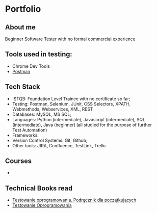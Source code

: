# Portfolio

## About me

Beginner Software Tester with no formal commercial experience
## Tools used in testing:

* Chrome Dev Tools
* [Postman](https://web.postman.co/)
## Tech Stack

* ISTQB: Foundation Level Trainee with no certificate so far;
* Testing: Postman, Selenium, JUnit, CSS Selectors, XPATH, Webmethods, Webservices, XML, REST
* Databases: MySQL, MS SQL;
* Languages: Python (intermediate), Javascript (intermediate), SQL (intermediate), Java (beginner) (all studied for the purpose of further Test Automation)
* Frameworks: 
* Version Control Systems: Git, Github;
* Other tools: JIRA, Confluence, TestLink, Trello

## Courses 

*

## Technical Books read

* [Testowanie oprogramowania. Podręcznik dla początkujących ](https://helion.pl/ksiazki/testowanie-oprogramowania-podrecznik-dla-poczatkujacych-rafal-pawlak,szteop.htm?_ga=NC.1384359092-1587824560&abpar1=desktop&abpar2=236563.1746781.&abpcid=41&abpid=11&bb_coid=3069019&bb_id=3#format/d)
* [Testowanie Oprogramowania](https://pwicherski.gitbook.io)

